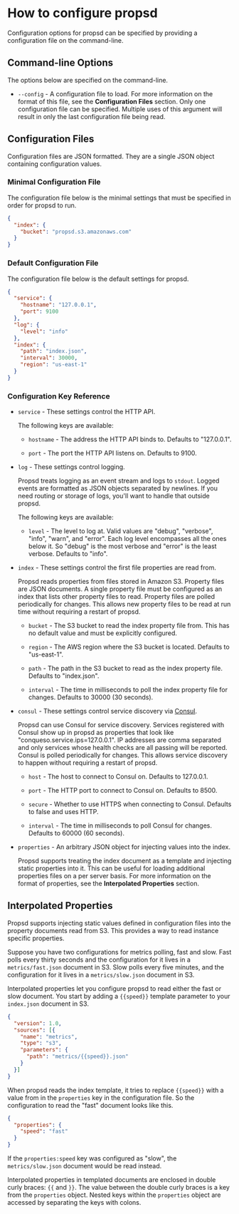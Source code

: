 # How to configure propsd #

Configuration options for propsd can be specified by providing a configuration
file on the command-line.

## Command-line Options ##

The options below are specified on the command-line.

* `--config` - A configuration file to load. For more information on the format
  of this file, see the **Configuration Files** section. Only one configuration
  file can be specified. Multiple uses of this argument will result in only the
  last configuration file being read.

## Configuration Files ##

Configuration files are JSON formatted. They are a single JSON object
containing configuration values.

### Minimal Configuration File ###

The configuration file below is the minimal settings that must be specified in
order for propsd to run.

~~~json
{
  "index": {
    "bucket": "propsd.s3.amazonaws.com"
  }
}
~~~

### Default Configuration File ###

The configuration file below is the default settings for propsd.

~~~json
{
  "service": {
    "hostname": "127.0.0.1",
    "port": 9100
  },
  "log": {
    "level": "info"
  },
  "index": {
    "path": "index.json",
    "interval": 30000,
    "region": "us-east-1"
  }
}
~~~

### Configuration Key Reference ###

* `service` - These settings control the HTTP API.

  The following keys are available:

  * `hostname` - The address the HTTP API binds to. Defaults to "127.0.0.1".

  * `port` - The port the HTTP API listens on. Defaults to 9100.

* `log` - These settings control logging.

  Propsd treats logging as an event stream and logs to `stdout`. Logged events
  are formatted as JSON objects separated by newlines. If you need routing or
  storage of logs, you'll want to handle that outside propsd.

  The following keys are available:

  * `level` - The level to log at. Valid values are "debug", "verbose", "info",
    "warn", and "error". Each log level encompasses all the ones below it. So
    "debug" is the most verbose and "error" is the least verbose. Defaults to
    "info".

* `index` - These settings control the first file properties are read from.

  Propsd reads properties from files stored in Amazon S3. Property files are
  JSON documents. A single property file must be configured as an index that
  lists other property files to read. Property files are polled periodically for
  changes. This allows new property files to be read at run time without
  requiring a restart of propsd.

  * `bucket` - The S3 bucket to read the index property file from. This has no
    default value and must be explicitly configured.

  * `region` - The AWS region where the S3 bucket is located. Defaults to
    "us-east-1".

  * `path` - The path in the S3 bucket to read as the index property file.
    Defaults to "index.json".

  * `interval` - The time in milliseconds to poll the index property file for
    changes. Defaults to 30000 (30 seconds).

* `consul` - These settings control service discovery via [Consul][].

  Propsd can use Consul for service discovery. Services registered with Consul
  show up in propsd as properties that look like "conqueso.service.ips=127.0.0.1".
  IP addresses are comma separated and only services whose health checks are all
  passing will be reported. Consul is polled periodically for changes. This
  allows service discovery to happen without requiring a restart of propsd.

  * `host` - The host to connect to Consul on. Defaults to 127.0.0.1.

  * `port` - The HTTP port to connect to Consul on. Defaults to 8500.

  * `secure` - Whether to use HTTPS when connecting to Consul. Defaults to false
    and uses HTTP.

  * `interval` - The time in milliseconds to poll Consul for changes. Defaults
    to 60000 (60 seconds).

* `properties` - An arbitrary JSON object for injecting values into the index.

  Propsd supports treating the index document as a template and injecting
  static properties into it. This can be useful for loading additional
  properties files on a per server basis. For more information on the format of
  properties, see the **Interpolated Properties** section.

## Interpolated Properties ##

Propsd supports injecting static values defined in configuration files into the
property documents read from S3. This provides a way to read instance specific
properties.

Suppose you have two configurations for metrics polling, fast and slow. Fast
polls every thirty seconds and the configuration for it lives in
a `metrics/fast.json` document in S3. Slow polls every five minutes, and the
configuration for it lives in a `metrics/slow.json` document in S3.

Interpolated properties let you configure propsd to read either the fast or
slow document. You start by adding a `{{speed}}` template parameter to your
`index.json` document in S3.

~~~json
{
  "version": 1.0,
  "sources": [{
    "name": "metrics",
    "type": "s3",
    "parameters": {
      "path": "metrics/{{speed}}.json"
    }
  }]
}
~~~

When propsd reads the index template, it tries to replace `{{speed}}` with
a value from in the `properties` key in the configuration file. So the
configuration to read the "fast" document looks like this.

~~~json
{
  "properties": {
    "speed": "fast"
  }
}
~~~

If the `properties:speed` key was configured as "slow", the `metrics/slow.json`
document would be read instead.

Interpolated properties in templated documents are enclosed in double curly
braces: `{{` and `}}`. The value between the double curly braces is a key from
the `properties` object. Nested keys within the `properties` object are
accessed by separating the keys with colons.


[Consul]: https://www.consul.io/
